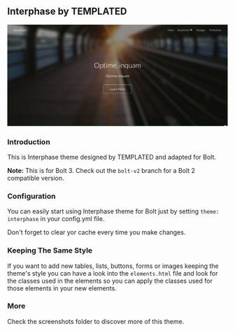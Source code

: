 ## Interphase by TEMPLATED

![Preview](screenshots/screenshot2.png)

### Introduction

This is Interphase theme designed by TEMPLATED and adapted for Bolt.

**Note:**  This is for Bolt 3. Check out the `bolt-v2` branch for a Bolt 2 compatible version.

### Configuration

You can easily start using Interphase theme for Bolt just by setting `theme: interphase` in your config.yml file.

Don't forget to clear yor cache every time you make changes.

### Keeping The Same Style

If you want to add new tables, lists, buttons, forms or images keeping the theme's style you can have a look into the `elements.html` file and look for the classes used in the elements so you can apply the classes used for those elements in your new elements.

### More

Check the screenshots folder to discover more of this theme.
